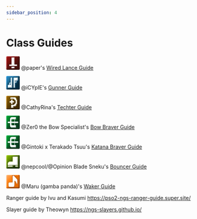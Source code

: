 ```yaml
---
sidebar_position: 4
---
```


# Class Guides

![Hunter](../static/img/hu.png) @paper's [Wired Lance Guide](https://docs.google.com/document/d/1gMF3b2M1DvvblOF1cBC9nqoe7c3hucE4epzGitY6MG8/edit?usp=sharing)

![Gunner](../static/img/gu.png) @iCYpIE's [Gunner Guide](https://docs.google.com/document/d/1a-TxeXEa5bkVdzrrocGcj8qzS2UQqPPeE2u67etxIAA/edit)

![Techter](../static/img/te.png) @CathyRina's [Techter Guide](https://docs.google.com/document/d/1B7BoVLREksH3GOggKDbW3XPYUsV9E1jWJqxhzW2Cyjw/edit)

![Braver](../static/img/br.png) @Zer0 the Bow Specialist's [Bow Braver Guide](https://docs.google.com/document/d/1F7gPca3yK90v2Im-HFhtra-aZhiLf0UZ8GdFgPEJgkg/edit)

![Braver](../static/img/br.png) @Gintoki x Terakado Tsuu's [Katana Braver Guide](https://docs.google.com/document/d/1ezuEQU5-ThzXINH-_tQ3Ob2a_0b1VRbg2o2vYNF0utE/edit?usp=sharing)

![Bouncer](../static/img/bo.png) @nepcool/@Opinion Blade Sneku's [Bouncer Guide](https://bit.ly/3v2vUkT)

![Waker](../static/img/wa.png) @Maru (gamba panda)'s [Waker Guide](https://docs.google.com/document/d/1wmRHi75YiYTvaCY5sgy0oPNkucLQnUvDa4_bPbPKjhU/edit )

Ranger guide by Ivu and Kasumi https://pso2-ngs-ranger-guide.super.site/

Slayer guide by Theowyn https://ngs-slayers.github.io/
